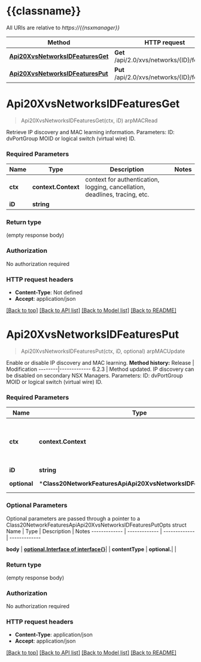 # {{classname}}

All URIs are relative to *https://{{nsxmanager}}*

Method | HTTP request | Description
------------- | ------------- | -------------
[**Api20XvsNetworksIDFeaturesGet**](Class20NetworkFeaturesApi.md#Api20XvsNetworksIDFeaturesGet) | **Get** /api/2.0/xvs/networks/{ID}/features | arpMACRead
[**Api20XvsNetworksIDFeaturesPut**](Class20NetworkFeaturesApi.md#Api20XvsNetworksIDFeaturesPut) | **Put** /api/2.0/xvs/networks/{ID}/features | arpMACUpdate

# **Api20XvsNetworksIDFeaturesGet**
> Api20XvsNetworksIDFeaturesGet(ctx, iD)
arpMACRead

Retrieve IP discovery and MAC learning information.  Parameters:  ID: dvPortGroup MOID or logical switch (virtual wire) ID.  

### Required Parameters

Name | Type | Description  | Notes
------------- | ------------- | ------------- | -------------
 **ctx** | **context.Context** | context for authentication, logging, cancellation, deadlines, tracing, etc.
  **iD** | **string**|  | 

### Return type

 (empty response body)

### Authorization

No authorization required

### HTTP request headers

 - **Content-Type**: Not defined
 - **Accept**: application/json

[[Back to top]](#) [[Back to API list]](../README.md#documentation-for-api-endpoints) [[Back to Model list]](../README.md#documentation-for-models) [[Back to README]](../README.md)

# **Api20XvsNetworksIDFeaturesPut**
> Api20XvsNetworksIDFeaturesPut(ctx, iD, optional)
arpMACUpdate

Enable or disable IP discovery and MAC learning.  **Method history:**  Release | Modification --------|------------- 6.2.3 | Method updated. IP discovery can be disabled on secondary NSX Managers.   Parameters:  ID: dvPortGroup MOID or logical switch (virtual wire) ID.  

### Required Parameters

Name | Type | Description  | Notes
------------- | ------------- | ------------- | -------------
 **ctx** | **context.Context** | context for authentication, logging, cancellation, deadlines, tracing, etc.
  **iD** | **string**|  | 
 **optional** | ***Class20NetworkFeaturesApiApi20XvsNetworksIDFeaturesPutOpts** | optional parameters | nil if no parameters

### Optional Parameters
Optional parameters are passed through a pointer to a Class20NetworkFeaturesApiApi20XvsNetworksIDFeaturesPutOpts struct
Name | Type | Description  | Notes
------------- | ------------- | ------------- | -------------

 **body** | [**optional.Interface of interface{}**](interface{}.md)|  | 
 **contentType** | **optional.**|  | 

### Return type

 (empty response body)

### Authorization

No authorization required

### HTTP request headers

 - **Content-Type**: application/json
 - **Accept**: application/json

[[Back to top]](#) [[Back to API list]](../README.md#documentation-for-api-endpoints) [[Back to Model list]](../README.md#documentation-for-models) [[Back to README]](../README.md)

